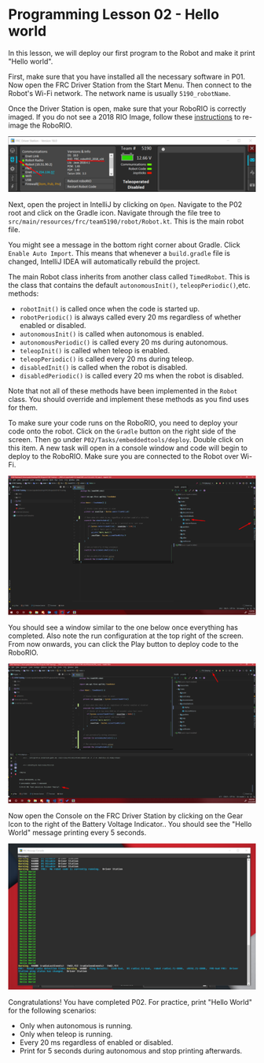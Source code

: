 # Programming Lesson 02 - Hello world

In this lesson, we will deploy our first program to the Robot and make it print "Hello world".

First, make sure that you have installed all the necessary software in P01. Now open the FRC Driver Station from the Start Menu. Then connect to the Robot's Wi-Fi network. The network name is usually `5190_robotName`.

Once the Driver Station is open, make sure that your RoboRIO is correctly imaged. If you do not see a 2018 RIO Image, follow these [instructions](https://wpilib.screenstepslive.com/s/currentCS/m/getting_started/l/144984-imaging-your-roborio) to re-image the RoboRIO.

![DS](images/ds.png?raw=true "DS")

Next, open the project in IntelliJ by clicking on `Open`. Navigate to the P02 root and click on the Gradle icon. Navigate through the file tree to `src/main/resources/frc/team5190/robot/Robot.kt`. This is the main robot file.

You might see a message in the bottom right corner about Gradle. Click `Enable Auto Import`. This means that whenever a `build.gradle` file is changed, IntelliJ IDEA will automatically rebuild the project.

The main Robot class inherits from another class called `TimedRobot`. This is the class that contains the default `autonomousInit()`, `teleopPeriodic()`,etc.  methods:

* `robotInit()` is called once when the code is started up.
* `robotPeriodic()` is always called every 20 ms regardless of whether enabled or disabled.
* `autonomousInit()` is called when autonomous is enabled.
* `autonomousPeriodic()` is called every 20 ms during autonomous.
* `teleopInit()` is called when teleop is enabled.
* `teleopPeriodic()` is called every 20 ms during teleop.
* `disabledInit()` is called when the robot is disabled.
* `disabledPeriodic()` is called every 20 ms when the robot is disabled.

Note that not all of these methods have been implemented in the `Robot` class. You should override and implement these methods as you find uses for them.

To make sure your code runs on the RoboRIO, you need to deploy your code onto the robot. Click on the `Gradle` button on the right side of the screen. Then go under `P02/Tasks/embeddedtools/deploy`. Double click on this item. A new task will open in a console window and code will begin to deploy to the RoboRIO. Make sure you are connected to the Robot over Wi-Fi.

![IntelliJ](images/idea1.png?raw=true "IntelliJ")

You should see a window similar to the one below once everything has completed. Also note the run configuration at the top right of the screen. From now onwards, you can click the Play button to deploy code to the RoboRIO.

![IntelliJ](images/idea2.png?raw=true "IntelliJ")

Now open the Console on the FRC Driver Station by clicking on the Gear Icon to the right of the Battery Voltage Indicator.. You should see the "Hello World" message printing every 5 seconds.

![Console](images/console.png?raw=true "Console")

Congratulations! You have completed P02. For practice, print "Hello World" for the following scenarios:

* Only when autonomous is running.
* Only when teleop is running.
* Every 20 ms regardless of enabled or disabled.
* Print for 5 seconds during autonomous and stop printing afterwards.